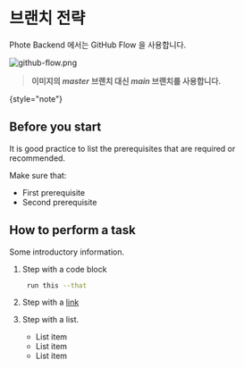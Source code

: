 # 브랜치 전략

<p>Phote Backend 에서는 <format color="BlueViolet">GitHub Flow</format> 을 사용합니다.</p>

![github-flow.png](github-flow.png)

> **이미지의 *master* 브랜치 대신 *main* 브랜치를 사용합니다.**

{style="note"}

## Before you start

It is good practice to list the prerequisites that are required or recommended.

Make sure that:
- First prerequisite
- Second prerequisite

## How to perform a task

Some introductory information.

1. Step with a code block

   ```bash
    run this --that
   ```

2. Step with a [link](https://www.jetbrains.com)

3. Step with a list.
   - List item
   - List item
   - List item